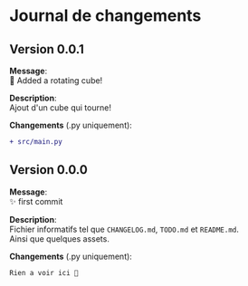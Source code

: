 # Journal de changements

## Version 0.0.1

**Message**:\
🧊 Added a rotating cube!

**Description**:\
Ajout d'un cube qui tourne!

**Changements** (.py uniquement):

```diff
+ src/main.py
```

## Version 0.0.0

**Message**:\
✨ first commit

**Description**:\
Fichier informatifs tel que `CHANGELOG.md`, `TODO.md` et `README.md`.\
Ainsi que quelques assets.

**Changements** (.py uniquement):

```diff
Rien a voir ici 🔎
```
